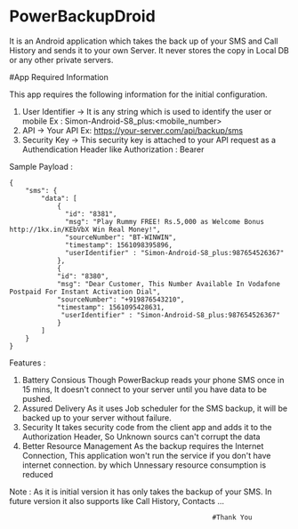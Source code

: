 # PowerBackupDroid

It is an Android application which takes the back up of your SMS and Call History and sends it to your own Server. It never stores the copy in Local DB or any other private servers.

#App Required Information

This app requires the following information for the initial configuration.

1. User Identifier -> It is any string which is used to identify the user or mobile Ex : Simon-Android-S8_plus:<mobile_number>
2. API -> Your API Ex: https://your-server.com/api/backup/sms
3. Security Key -> This security key is attached to your API request as a Authendication Header like Authorization : Bearer <Security key>
  
Sample Payload : 

```
{
    "sms": {
        "data": [
            {
              "id": "8381",
              "msg": "Play Rummy FREE! Rs.5,000 as Welcome Bonus http://1kx.in/KEbVbX Win Real Money!",
              "sourceNumber": "BT-WINWIN",
              "timestamp": 1561098395896,
              "userIdentifier" : "Simon-Android-S8_plus:987654526367"
            },
            {
            "id": "8380",
            "msg": "Dear Customer, This Number Available In Vodafone Postpaid For Instant Activation Dial",
            "sourceNumber": "+919876543210",
            "timestamp": 1561095428631,
             "userIdentifier" : "Simon-Android-S8_plus:987654526367"
            }
        ]
    }
}
```

Features : 

  1. Battery Consious
      Though PowerBackup reads your phone SMS once in 15 mins, It doesn't connect to your server until you have data to be pushed.
  2. Assured Delivery
      As it uses Job scheduler for the SMS backup, it will be backed up to your server without failure.
  3. Security
      It takes security code from the client app and adds it to the Authorization Header, So Unknown sourcs can't corrupt the data
  4. Better Resource Management
      As the backup requires the Internet Connection, This application won't run the service if you don't have internet connection. by         which Unnessary resource consumption is reduced


Note : As it is initial version it has only takes the backup of your SMS. In future version it also supports like Call History, Contacts ...


                                                       #Thank You



  
    
